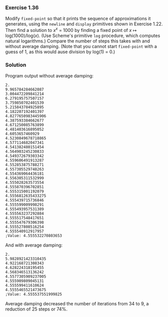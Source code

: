 ### Exercise 1.36

Modify `fixed-point` so that it prints the sequence of approximations it
generates, using the `newline` and `display` primitives shown in Exercise 1.22.
Then find a solution to *x*<sup>*x*</sup> = 1000 by finding a fixed point of *x*
&#8614; log(1000)/log(*x*). (Use Scheme's primitive `log` procedure, which
computes natural logarithms.) Compare the number of steps this takes with and
without average damping. (Note that you cannot start `fixed-point` with a guess
of 1, as this would ause division by log(1) = 0.)

### Solution

Program output without average damping:

```
2.
9.965784284662087
3.004472209841214
6.279195757507157
3.759850702401539
5.215843784925895
4.182207192401397
4.8277650983445906
4.387593384662677
4.671250085763899
4.481403616895052
4.6053657460929
4.5230849678718865
4.577114682047341
4.541382480151454
4.564903245230833
4.549372679303342
4.559606491913287
4.552853875788271
4.557305529748263
4.554369064436181
4.556305311532999
4.555028263573554
4.555870396702851
4.555315001192079
4.5556812635433275
4.555439715736846
4.555599009998291
4.555493957531389
4.555563237292884
4.555517548417651
4.555547679306398
4.555527808516254
4.555540912917957
;Value: 4.555532270803653
```

And with average damping:

```
2.
5.9828921423310435
4.922168721308343
4.628224318195455
4.568346513136242
4.5577305909237005
4.555909809045131
4.555599411610624
4.5555465521473675
;Value: 4.555537551999825
```

Average damping decreased the number of iterations from 34 to 9, a reduction of
25 steps or 74%.
